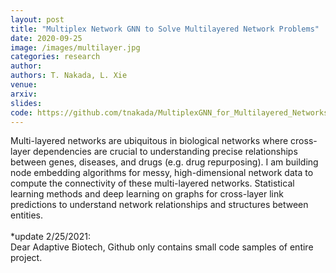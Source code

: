 ```yaml
---
layout: post
title: "Multiplex Network GNN to Solve Multilayered Network Problems"
date: 2020-09-25
image: /images/multilayer.jpg
categories: research
author:
authors: T. Nakada, L. Xie
venue:
arxiv:
slides:
code: https://github.com/tnakada/MultiplexGNN_for_Multilayered_Networks
---
```


Multi-layered networks are ubiquitous in biological networks where cross-layer dependencies are crucial to understanding precise relationships between genes, diseases, and drugs (e.g. drug repurposing). I am building node embedding algorithms for messy, high-dimensional network data to compute the connectivity of these multi-layered networks. Statistical learning methods and deep learning on graphs for cross-layer link predictions to understand network relationships and structures between entities.\
\
*update 2/25/2021: \
Dear Adaptive Biotech, Github only contains small code samples of entire project.

